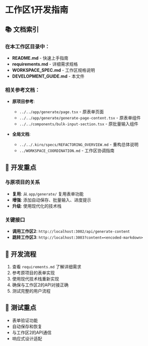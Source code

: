 # 工作区1开发指南

## 📚 文档索引

### 在本工作区目录中：
- **README.md** - 快速上手指南
- **requirements.md** - 详细需求规格
- **WORKSPACE_SPEC.md** - 工作区规格说明
- **DEVELOPMENT_GUIDE.md** - 本文件

### 相关参考文档：
- **原项目参考**:
  - `../../app/generate/page.tsx` - 原表单页面
  - `../../app/generate/generate-page-content.tsx` - 原表单组件
  - `../../components/bulk-input-section.tsx` - 原批量输入组件

- **全局文档**:
  - `../../.kiro/specs/REFACTORING_OVERVIEW.md` - 重构总体说明
  - `../WORKSPACE_COORDINATION.md` - 工作区协调指南

## 🎯 开发重点

### 与原项目的关系
- **复用**: 从 `app/generate/` 复用表单功能
- **增强**: 添加自动保存、批量输入、进度提示
- **升级**: 使用现代化的技术栈

### 关键接口
- **调用工作区2**: `http://localhost:3002/api/generate-content`
- **跳转工作区3**: `http://localhost:3003?content=<encoded-markdown>`

## 🚀 开发流程
1. 查看 `requirements.md` 了解详细需求
2. 参考原项目的表单实现
3. 使用现代技术栈重新实现
4. 确保与工作区2的API对接正确
5. 测试完整的用户流程

## 🧪 测试重点
- 表单验证功能
- 自动保存和恢复
- 与工作区2的API通信
- 响应式设计适配